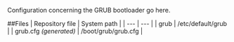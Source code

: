 Configuration concerning the GRUB bootloader go here.

##Files
| Repository file | System path |
| --- | --- |
| grub | /etc/default/grub |
| grub.cfg *(generated)* | /boot/grub/grub.cfg |
